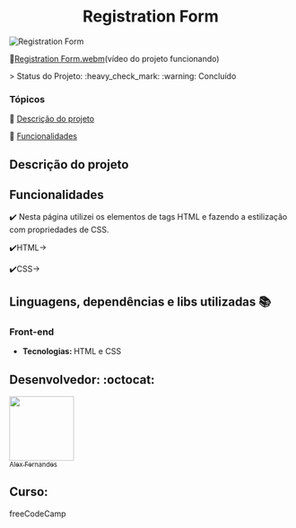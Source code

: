 <div align="center">
    <h1>Registration Form</h1>

</div>

![Registration Form](https://user-images.githubusercontent.com/108309097/208586798-4e61ccd3-0ea7-4330-9515-6dae6575bff2.png)

:movie_camera:[Registration Form.webm](https://user-images.githubusercontent.com/108309097/208586329-21c61a8f-555c-4b31-b959-7037938452fc.webm)(vídeo do projeto funcionando)



<div>




</div>
> Status do Projeto: :heavy_check_mark: :warning: Concluído

### Tópicos 

:small_blue_diamond: [Descrição do projeto](#descrição-do-projeto)

:small_blue_diamond: [Funcionalidades](#funcionalidades)


## Descrição do projeto 

<p align="justify">
 

</p>

## Funcionalidades

:heavy_check_mark: Nesta página utilizei os elementos de tags HTML e fazendo a estilização com propriedades de CSS. 

:heavy_check_mark:HTML-> 

:heavy_check_mark:CSS-> 


## Linguagens, dependências e libs utilizadas :books:

<h3>Front-end</h3>
<ul>
    <li><b>Tecnologias: </b>HTML e CSS</li>
</ul>




## Desenvolvedor: :octocat:


[<img src="https://github.com/alexfn93.png" width=115><br><sub>Alex Fernandes</sub>](https://github.com/alexfn93)  <br> 


<h2>Curso:</h2> 
freeCodeCamp






